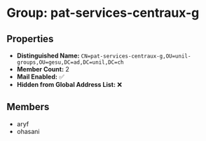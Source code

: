 # Group: pat-services-centraux-g

## Properties

- **Distinguished Name:** `CN=pat-services-centraux-g,OU=unil-groups,OU=gesu,DC=ad,DC=unil,DC=ch`
- **Member Count:** 2
- **Mail Enabled:** ✅
- **Hidden from Global Address List:** ❌

## Members

- aryf
- ohasani
